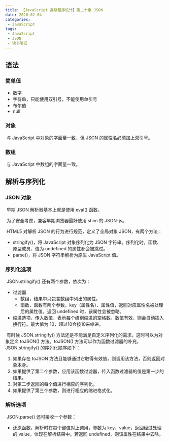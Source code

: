 ```yaml
---
title: 【JavaScript 高级程序设计】第二十章 JSON
date: 2020-02-04
categories:
 - JavaScript
tags:
 - JavaScript
 - JSON
 - 读书笔记
---
```


## 语法

### 简单值

- 数字
- 字符串，只能使用双引号，不能使用单引号
- 布尔值
- null

### 对象

​		与 JavaScript 中对象的字面量一致，但 JSON 的属性名必须加上双引号。

### 数组

​		与 JavaScript 中数组的字面量一致。



## 解析与序列化

### JSON 对象

​		早期 JSON 解析器基本上就是使用 eval() 函数。

​		为了安全考虑，兼容早期浏览器最好使用 shim 的 JSON-js。

​		HTML5 对解析 JSON 的行为进行规范，定义了全局对象 JSON，有两个方法：

- stringify()，将 JavaScript 对象序列化为 JSON 字符串。序列化时，函数、原型成员、值为 undefined 的属性都会被跳过。
- parse()，将 JSON 字符串解析为原生 JavaScript 值。

### 序列化选项

​		JSON.stringify() 还有两个参数，依次为：

- 过滤器
    - 数组，结果中只包含数组中列出的属性。
    - 函数，函数有两个参数，key（属性名）、属性值，返回对应属性名被处理后的属性值。返回 undefined 时，该属性会被忽略。
- 缩进选项，传入数值，表示每个级别缩进的空格数。数值有效，则会自动插入换行符。最大值为  10，超过10会按10来缩进。

​         有时候 JSON.stringify() 方法还是不能满足自定义序列化的需求，这时可以为对象定义 toJSON() 方法。toJSON() 方法可以作为函数过滤器的补充，JSON.stringify() 的序列化顺序如下：

1. 如果存在 toJSON 方法且能够通过它取得有效值，则调用该方法，否则返回对象本身。
2. 如果提供了第二个参数，应用该函数过滤器，传入函数过滤器的值是第一步的结果。
3. 对第二步返回的每个值进行相应的序列化。
4. 如果提供了第三个参数，则进行相应的缩进格式化。

### 解析选项

​		JSON.parse() 还可接收一个参数：

- 还原函数，解析时在每个键值对上调用，参数为 key、value，返回经过处理的 value，体现在解析结果中。若返回 undefined，则该属性在结果中去除。